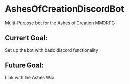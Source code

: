 # AshesOfCreationDiscordBot
 Multi-Purpose bot for the Ashes of Creation MMORPG

## Current Goal:
 Set up the bot with basic discord functionality

## Future Goal: 
 Link with the Ashes Wiki